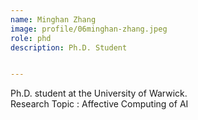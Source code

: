 ```yaml
---
name: Minghan Zhang
image: profile/06minghan-zhang.jpeg
role: phd
description: Ph.D. Student


---
```


Ph.D. student at the University of Warwick.  
Research Topic : Affective Computing of AI
